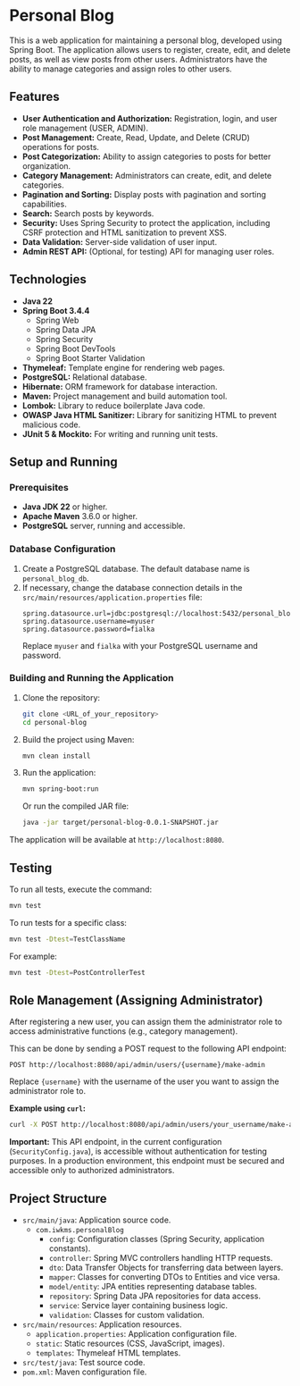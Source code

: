 # Personal Blog

This is a web application for maintaining a personal blog, developed using Spring Boot. The application allows users to register, create, edit, and delete posts, as well as view posts from other users. Administrators have the ability to manage categories and assign roles to other users.

## Features

*   **User Authentication and Authorization:** Registration, login, and user role management (USER, ADMIN).
*   **Post Management:** Create, Read, Update, and Delete (CRUD) operations for posts.
*   **Post Categorization:** Ability to assign categories to posts for better organization.
*   **Category Management:** Administrators can create, edit, and delete categories.
*   **Pagination and Sorting:** Display posts with pagination and sorting capabilities.
*   **Search:** Search posts by keywords.
*   **Security:** Uses Spring Security to protect the application, including CSRF protection and HTML sanitization to prevent XSS.
*   **Data Validation:** Server-side validation of user input.
*   **Admin REST API:** (Optional, for testing) API for managing user roles.

## Technologies

*   **Java 22**
*   **Spring Boot 3.4.4**
    *   Spring Web
    *   Spring Data JPA
    *   Spring Security
    *   Spring Boot DevTools
    *   Spring Boot Starter Validation
*   **Thymeleaf:** Template engine for rendering web pages.
*   **PostgreSQL:** Relational database.
*   **Hibernate:** ORM framework for database interaction.
*   **Maven:** Project management and build automation tool.
*   **Lombok:** Library to reduce boilerplate Java code.
*   **OWASP Java HTML Sanitizer:** Library for sanitizing HTML to prevent malicious code.
*   **JUnit 5 & Mockito:** For writing and running unit tests.

## Setup and Running

### Prerequisites

*   **Java JDK 22** or higher.
*   **Apache Maven** 3.6.0 or higher.
*   **PostgreSQL** server, running and accessible.

### Database Configuration

1.  Create a PostgreSQL database. The default database name is `personal_blog_db`.
2.  If necessary, change the database connection details in the `src/main/resources/application.properties` file:
    ```properties
    spring.datasource.url=jdbc:postgresql://localhost:5432/personal_blog_db
    spring.datasource.username=myuser
    spring.datasource.password=fialka
    ```
    Replace `myuser` and `fialka` with your PostgreSQL username and password.

### Building and Running the Application

1.  Clone the repository:
    ```bash
    git clone <URL_of_your_repository>
    cd personal-blog
    ```
2.  Build the project using Maven:
    ```bash
    mvn clean install
    ```
3.  Run the application:
    ```bash
    mvn spring-boot:run
    ```
    Or run the compiled JAR file:
    ```bash
    java -jar target/personal-blog-0.0.1-SNAPSHOT.jar
    ```
The application will be available at `http://localhost:8080`.

## Testing

To run all tests, execute the command:

```bash
mvn test
```

To run tests for a specific class:

```bash
mvn test -Dtest=TestClassName
```
For example:
```bash
mvn test -Dtest=PostControllerTest
```

## Role Management (Assigning Administrator)

After registering a new user, you can assign them the administrator role to access administrative functions (e.g., category management).

This can be done by sending a POST request to the following API endpoint:

```
POST http://localhost:8080/api/admin/users/{username}/make-admin
```

Replace `{username}` with the username of the user you want to assign the administrator role to.

**Example using `curl`:**

```bash
curl -X POST http://localhost:8080/api/admin/users/your_username/make-admin
```

**Important:** This API endpoint, in the current configuration (`SecurityConfig.java`), is accessible without authentication for testing purposes. In a production environment, this endpoint must be secured and accessible only to authorized administrators.

## Project Structure

*   `src/main/java`: Application source code.
    *   `com.iwkms.personalBlog`
        *   `config`: Configuration classes (Spring Security, application constants).
        *   `controller`: Spring MVC controllers handling HTTP requests.
        *   `dto`: Data Transfer Objects for transferring data between layers.
        *   `mapper`: Classes for converting DTOs to Entities and vice versa.
        *   `model/entity`: JPA entities representing database tables.
        *   `repository`: Spring Data JPA repositories for data access.
        *   `service`: Service layer containing business logic.
        *   `validation`: Classes for custom validation.
*   `src/main/resources`: Application resources.
    *   `application.properties`: Application configuration file.
    *   `static`: Static resources (CSS, JavaScript, images).
    *   `templates`: Thymeleaf HTML templates.
*   `src/test/java`: Test source code.
*   `pom.xml`: Maven configuration file. 